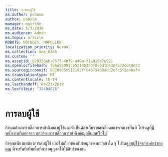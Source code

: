 ```yaml
---
title: การลบผู้ใช้
ms.author: pebaum
author: pebaum
manager: mnirkhe
ms.date: 5/3/2018
ms.audience: Admin
ms.topic: article
ROBOTS: NOINDEX, NOFOLLOW
localization_priority: Normal
ms.collection: Adm_O365
ms.custom: ''
ms.assetid: b20356eb-857f-4b79-a49a-f1a915e7e921
ms.openlocfilehash: f86a56091c65218b353f0a5d1b43e7b72dd1de23
ms.sourcegitcommit: 9d78905c512192ffc4675468abd2efc5f2e4baf4
ms.translationtype: MT
ms.contentlocale: th-TH
ms.lasthandoff: 04/23/2019
ms.locfileid: "32404876"
---
```

# <a name="deleting-users"></a>การลบผู้ใช้

ถ้าคุณต้องการบล็อกการเข้าถึงของผู้ใช้และจำเป็นต้องเก็บรายละเอียดของพวกเขาทันที โปรดดูที่[มีพนักงานที่ออกจาก และต้องการบล็อกการเข้าถึงข้อมูลอีเมลหรือไม่](https://support.office.com/client/ba665d35-f4af-4bd0-b52d-841df7454d4b)
  
ถ้าคุณเพียงแต่ต้องการลบผู้ใช้ และไม่เกี่ยวข้องกับข้อมูลของพวกเขาใด ๆ โปรดดู[ลบผู้ใช้จากองค์กรของคุณ](https://support.office.com/article/d5155593-3bac-4d8d-9d8b-f4513a81479e) นี่จะทันทีเพิ่มเนื้อที่การอนุญาตให้ใช้สิทธิของตน
  

